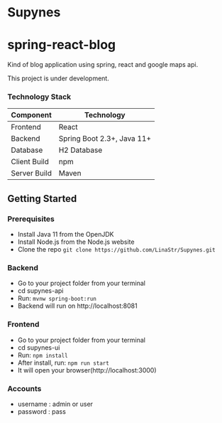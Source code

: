 # Supynes

# spring-react-blog
Kind of blog application using spring, react and google maps api.

This project is under development.

### Technology Stack
Component         | Technology
---               | ---
Frontend          | React
Backend           | Spring Boot 2.3+, Java 11+
Database          | H2 Database
Client Build      | npm
Server Build      | Maven

## Getting Started

### Prerequisites
-  Install Java 11 from the OpenJDK
-  Install Node.js from the Node.js website
-  Clone the repo `git clone https://github.com/LinaStr/Supynes.git`

### Backend
- Go to your project folder from your terminal
- cd supynes-api
- Run: `mvnw spring-boot:run`
- Backend will run on http://localhost:8081

### Frontend
- Go to your project folder from your terminal
- cd supynes-ui
- Run: `npm install` 
- After install, run: `npm run start`
- It will open your browser(http://localhost:3000)


### Accounts
- username : admin or user
- password : pass

